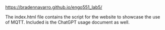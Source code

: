 https://bradennavarro.github.io/engo551_lab5/

The index.html file contains the script for the website to showcase the use of MQTT.
Included is the ChatGPT usage document as well.